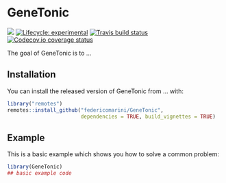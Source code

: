
<!-- README.md is generated from README.Rmd. Please edit that file -->

# GeneTonic

<!-- badges: start -->

<!-- [![](https://bioconductor.org/shields/build/devel/bioc/GeneTonic.svg)](https://bioconductor.org/checkResults/devel/bioc-LATEST/GeneTonic/) -->

[![](https://img.shields.io/github/last-commit/federicomarini/GeneTonic.svg)](https://github.com/federicomarini/GeneTonic/commits/master)
[![Lifecycle:
experimental](https://img.shields.io/badge/lifecycle-experimental-orange.svg)](https://www.tidyverse.org/lifecycle/#experimental)
[![Travis build
status](https://travis-ci.org/federicomarini/GeneTonic.svg?branch=master)](https://travis-ci.org/federicomarini/GeneTonic)
[![Codecov.io coverage
status](https://codecov.io/github/federicomarini/GeneTonic/coverage.svg?branch=master)](https://codecov.io/github/federicomarini/GeneTonic)

<!-- badges: end -->

The goal of GeneTonic is to …

## Installation

You can install the released version of GeneTonic from … with:

``` r
library("remotes")
remotes::install_github("federicomarini/GeneTonic", 
                        dependencies = TRUE, build_vignettes = TRUE)
```

## Example

This is a basic example which shows you how to solve a common problem:

``` r
library(GeneTonic)
## basic example code
```
